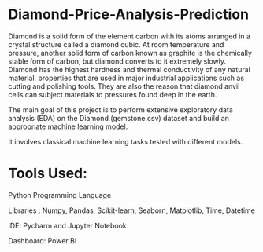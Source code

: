 # Diamond-Price-Analysis-Prediction

Diamond is a solid form of the element carbon with its atoms arranged in a crystal structure called a diamond cubic. At room temperature and pressure, another solid form of carbon known as graphite is the chemically stable form of carbon, but diamond converts to it extremely slowly. Diamond has the highest hardness and thermal conductivity of any natural material, properties that are used in major industrial applications such as cutting and polishing tools. They are also the reason that diamond anvil cells can subject materials to pressures found deep in the earth.


The main goal of this project is to perform extensive exploratory data analysis (EDA) on the Diamond (gemstone.csv) dataset and build an appropriate machine learning model.

It involves classical machine learning tasks tested with different models.


# Tools Used:
Python Programming Language

Libraries : Numpy, Pandas, Scikit-learn, Seaborn, Matplotlib, Time, Datetime

IDE: Pycharm and Jupyter Notebook

Dashboard: Power BI
